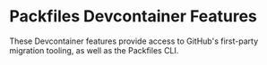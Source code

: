 # Packfiles Devcontainer Features

These Devcontainer features provide access to GitHub's first-party migration tooling, as well as the Packfiles CLI.